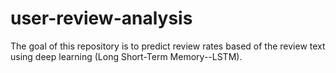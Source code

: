 # user-review-analysis

The goal of this repository is to predict review rates based of the review text using deep learning (Long Short-Term Memory--LSTM).

